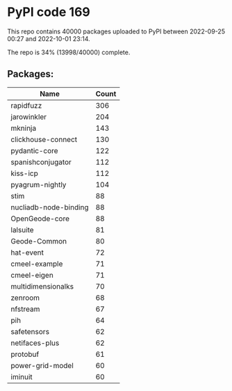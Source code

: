 # PyPI code 169

This repo contains 40000 packages uploaded to PyPI between 
2022-09-25 00:27 and 2022-10-01 23:14.

The repo is 34% (13998/40000) complete.

## Packages:

| Name  | Count |
| ----- | ----- |
| rapidfuzz | 306 |
| jarowinkler | 204 |
| mkninja | 143 |
| clickhouse-connect | 130 |
| pydantic-core | 122 |
| spanishconjugator | 112 |
| kiss-icp | 112 |
| pyagrum-nightly | 104 |
| stim | 88 |
| nucliadb-node-binding | 88 |
| OpenGeode-core | 88 |
| lalsuite | 81 |
| Geode-Common | 80 |
| hat-event | 72 |
| cmeel-example | 71 |
| cmeel-eigen | 71 |
| multidimensionalks | 70 |
| zenroom | 68 |
| nfstream | 67 |
| pih | 64 |
| safetensors | 62 |
| netifaces-plus | 62 |
| protobuf | 61 |
| power-grid-model | 60 |
| iminuit | 60 |


